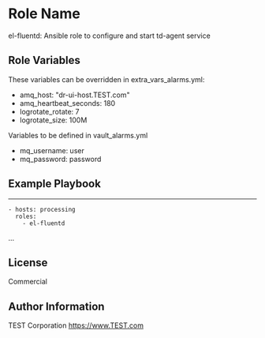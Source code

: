 Role Name
=========

el-fluentd: Ansible role to configure and start td-agent service


Role Variables
--------------

These variables can be overridden in extra_vars_alarms.yml:

- amq_host: "dr-ui-host.TEST.com"
- amq_heartbeat_seconds: 180
- logrotate_rotate: 7
- logrotate_size: 100M

Variables to be defined in vault_alarms.yml 
- mq_username: user
- mq_password: password


Example Playbook
----------------

---
    - hosts: processing
      roles:
        - el-fluentd

...

 
License
-------
Commercial


Author Information
------------------
TEST Corporation
https://www.TEST.com


